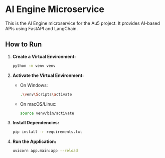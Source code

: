 # AI Engine Microservice

This is the AI Engine microservice for the Au5 project. It provides AI-based APIs using FastAPI and LangChain.

## How to Run

1. **Create a Virtual Environment:**
   ```bash
   python -m venv venv
   ```

2. **Activate the Virtual Environment:**
   - On Windows:
     ```bash
     .\venv\Scripts\activate
     ```
   - On macOS/Linux:
     ```bash
     source venv/bin/activate
     ```

3. **Install Dependencies:**
   ```bash
   pip install -r requirements.txt
   ```

4. **Run the Application:**
   ```bash
   uvicorn app.main:app --reload
   ```